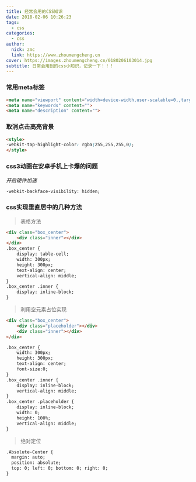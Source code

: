 ```yaml
---
title: 经常会用的CSS知识
date: 2018-02-06 10:26:23
tags:
  - css
categories:
  - css
author:
  nick: zmc
  link: https://www.zhoumengcheng.cn
cover: https://images.zhoumengcheng.cn/0180206103014.jpg
subtitle: 日常会用到的css小知识，记录一下！！！
---
```


### 常用meta标签
```html
<meta name="viewport" content="width=device-width,user-scalable=0,,target-densitydpi=device-dpi">
<meta name="keywords" content="">
<meta name="description" content="">
```

### 取消点击高亮背景
```html
<style>
-webkit-tap-highlight-color: rgba(255,255,255,0);
</style>
```

### css3动画在安卓手机上卡爆的问题
*开启硬件加速*
```html
-webkit-backface-visibility: hidden;
```

### css实现垂直居中的几种方法

> 表格方法

```html
<div class="box_center">
    <div class="inner"></div>
</div>
.box_center {
    display: table-cell;
    width: 300px;
    height: 300px;
    text-align: center;
    vertical-align: middle;
}
.box_center .inner {
    display: inline-block;
}
```

> 利用空元素占位实现

```html
<div class="box_center">
    <div class="placeholder"></div>
    <div class="inner"></div>
</div>

.box_center {
    width: 300px;
    height: 300px;
    text-align: center;
    font-size:0;
}
.box_center .inner {
    display: inline-block;
    vertical-align: middle;
}
.box_center .placeholder {
    display: inline-block;
    width: 0;
    height: 100%;
    vertical-align: middle;
}
```

> 绝对定位

```html
.Absolute-Center {  
  margin: auto;  
  position: absolute;  
  top: 0; left: 0; bottom: 0; right: 0;  
}  
```